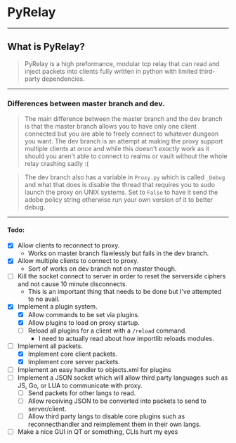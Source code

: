 # PyRelay

---

## What is PyRelay?

> PyRelay is a high preformance, modular tcp relay that can read and inject packets into clients fully written in python with limited third-party dependencies.

---

### Differences between master branch and dev.

> The main difference between the master branch and the dev branch is that the master branch allows you to have only one client connected but you are able to freely connect to whatever dungeon you want. The dev branch is an attempt at making the proxy support multiple clients at once and while this doesn't *exactly* work as it should you aren't able to connect to realms or vault without the whole relay crashing sadly :(

> The dev branch also has a variable in `Proxy.py` which is called `_Debug` and what that does is disable the thread that requires you to sudo launch the proxy on UNIX systems. Set to `False` to have it send the adobe policy string otherwise run your own version of it to better debug.
---

#### Todo:
- [X] Allow clients to reconnect to proxy.
    - Works on master branch flawlessly but fails in the dev branch.
- [X] Allow multiple clients to connect to proxy.
    - Sort of works on dev branch not on master though.
- [ ] Kill the socket connect to server in order to reset the serverside ciphers and not cause 10 minute disconnects.
    - This is an important thing that needs to be done but I've attempted to no avail.
- [X] Implement a plugin system.
    - [X] Allow commands to be set via plugins.
    - [X] Allow plugins to load on proxy startup.
    - [ ] Reload all plugins for a client with a `/reload` command.
        - I need to actually read about how importlib reloads modules.
- [ ] Implement all packets.
    - [X] Implement core client packets.
    - [X] Implement core server packets.
- [ ] Implement an easy handler to objects.xml for plugins
- [ ] Implement a JSON socket which will allow third party languages such as JS, Go, or LUA to communicate with proxy.
    - [ ] Send packets for other langs to read.
    - [ ] Allow receiving JSON to be converted into packets to send to server/client.
    - [ ] Allow third party langs to disable core plugins such as reconnecthandler and reimplement them in their own langs.
- [ ] Make a nice GUI in QT or something, CLIs hurt my eyes